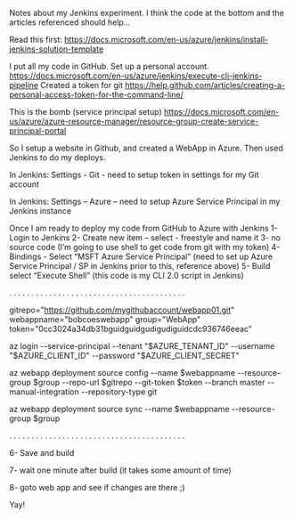 Notes about my Jenkins experiment. I think the code at the bottom and the articles referenced should help…
 
Read this first:
https://docs.microsoft.com/en-us/azure/jenkins/install-jenkins-solution-template
 
 
I put all my code in GitHub. Set up a personal account.
https://docs.microsoft.com/en-us/azure/jenkins/execute-cli-jenkins-pipeline
Created a token for git
https://help.github.com/articles/creating-a-personal-access-token-for-the-command-line/
 
 
This is the bomb (service principal setup)
https://docs.microsoft.com/en-us/azure/azure-resource-manager/resource-group-create-service-principal-portal
 
 
So I setup a website in Github, and created a WebApp in Azure.  Then used Jenkins to do my deploys.
 
In Jenkins: Settings - Git - need to setup token in settings for my Git account
 
In Jenkins: Settings – Azure – need to setup Azure Service Principal in my Jenkins instance
 
 
Once I am ready to deploy my code from GitHub to Azure with Jenkins
1- Login to Jenkins
2- Create new item – select - freestyle and name it
3- no source code (I’m going to use shell to get code from git with my token)
4- Bindings - Select “MSFT Azure Service Principal”
      (need to set up Azure Service Principal / SP in Jenkins prior to this, reference above)
5- Build select “Execute Shell” (this code is my CLI 2.0 script in Jenkins)
 
. . . . . . . . . . . . . . . . . . . . . . . . . . . . . . . . . . . . . . . .

gitrepo="https://github.com/mygithubaccount/webapp01.git"
webappname="bobcoeswebapp"
group="WebApp"
token="0cc3024a34db31bguidguidgudigudiguidcdc936746eeac"
 
az login --service-principal --tenant "$AZURE_TENANT_ID" --username "$AZURE_CLIENT_ID" --password "$AZURE_CLIENT_SECRET"
 
az webapp deployment source config --name $webappname --resource-group $group --repo-url $gitrepo --git-token $token --branch master --manual-integration --repository-type git
 
az webapp deployment source sync --name $webappname --resource-group $group
 
. . . . . . . . . . . . . . . . . . . . . . . . . . . . . . . . . . . . . . . .
 
6- Save and build
 
7- wait one minute after build (it takes some amount of time)
 
8- goto web app and see if changes are there  ;)
 
 
Yay!
 
